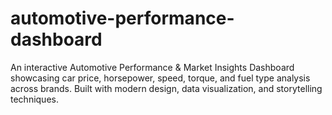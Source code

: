 # automotive-performance-dashboard
An interactive Automotive Performance &amp; Market Insights Dashboard showcasing car price, horsepower, speed, torque, and fuel type analysis across brands. Built with modern design, data visualization, and storytelling techniques.
